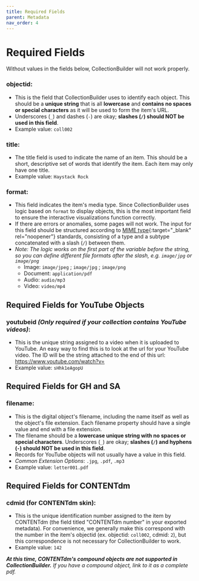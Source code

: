 ```yaml
---
title: Required Fields
parent: Metadata
nav_order: 4
---
```


# Required Fields 

Without values in the fields below, CollectionBuilder will not work properly.

### **objectid**:

- This is the field that CollectionBuilder uses to identify each object. This should be a **unique string** that is all **lowercase** and **contains no spaces or special characters** as it will be used to form the item's URL. 
- Underscores (`_`) and dashes (`-`) are okay; **slashes (`/`) should NOT be used in this field**.
- Example value: `coll002`

### **title**: 

- The title field is used to indicate the name of an item. This should be a short, descriptive set of words that identify the item. Each item may only have one title.
- Example value: `Haystack Rock`

### **format**: 

- This field indicates the item's media type. Since CollectionBuilder uses logic based on `format` to display objects, this is the most important field to ensure the interactive visualizations function correctly. 
- If there are errors or anomalies, some pages will not work. The input for this field should be structured according to [MIME type](https://www.iana.org/assignments/media-types/media-types.xhtml){:target="_blank" rel="noopener"} standards, consisting of a type and a subtype concatenated with a slash (`/`) between them.
- *Note: The logic works on the first part of the variable before the string, so you can define different file formats after the slash, e.g. `image/jpg` or `image/png`* 
    - Image: `image/jpeg` ; `image/jpg` ; `image/png`
    - Document: `application/pdf`
    - Audio: `audio/mp3`
    - Video: `video/mp4`

## Required Fields for YouTube Objects

### **youtubeid** *(Only required if your collection contains YouTube videos)*:

- This is the unique string assigned to a video when it is uploaded to YouTube. An easy way to find this is to look at the url for your YouTube video. The ID will be the string attached to the end of this url: https://www.youtube.com/watch?v=
- Example value: `sHhk1eAgopU`

## Required Fields for GH and SA

### **filename**: 

- This is the digital object's filename, including the name itself as well as the object's file extension. Each filename property should have a single value and end with a file extension. 
- The filename should be a **lowercase unique string with no spaces or special characters**. Underscores (`_`) are okay; **slashes (`/`) and hyphens (`-`) should NOT be used in this field**. 
- Records for YouTube objects will not usually have a value in this field. 
- *Common Extension Options*: `.jpg`, `.pdf`, `.mp3`
- Example value: `letter001.pdf`

## Required Fields for CONTENTdm

### **cdmid** (for CONTENTdm skin):

- This is the unique identification number assigned to the item by CONTENTdm (the field titled "CONTENTdm number" in your exported metadata). For convenience, we generally make this correspond with the number in the item's objectid (ex. objectid: `coll002`, cdmid: `2`), but this correspondence is not necessary for CollectionBuilder to work.
- Example value: `142`

***At this time, CONTENTdm's compound objects are not supported in CollectionBuilder.*** *If you have a compound object, link to it as a complete pdf.*
